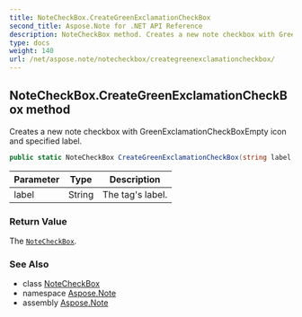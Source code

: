 ```yaml
---
title: NoteCheckBox.CreateGreenExclamationCheckBox
second_title: Aspose.Note for .NET API Reference
description: NoteCheckBox method. Creates a new note checkbox with GreenExclamationCheckBoxEmpty icon and specified label
type: docs
weight: 140
url: /net/aspose.note/notecheckbox/creategreenexclamationcheckbox/
---
```

## NoteCheckBox.CreateGreenExclamationCheckBox method

Creates a new note checkbox with GreenExclamationCheckBoxEmpty icon and specified label.

```csharp
public static NoteCheckBox CreateGreenExclamationCheckBox(string label = "")
```

| Parameter | Type | Description |
| --- | --- | --- |
| label | String | The tag's label. |

### Return Value

The [`NoteCheckBox`](../).

### See Also

* class [NoteCheckBox](../)
* namespace [Aspose.Note](../../notecheckbox/)
* assembly [Aspose.Note](../../../)


